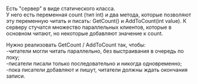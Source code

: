 Есть "сервер" в виде статического класса.  
У него есть переменная count (тип int) и два метода, которые позволяют эту переменную читать и писать: GetCount() и AddToCount(int value). 
К серверу стучатся множество параллельных клиентов, которые в основном читают, но некоторые добавляют значение к count. 

Нужно реализовать GetCount / AddToCount так, чтобы:  
-читатели могли читать параллельно, без выстраивания в очередь по локу;  
-писатели писали только последовательно и никогда одновременно;  
-пока писатели добавляют и пишут, читатели должны ждать окончания записи. 
